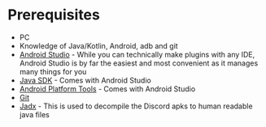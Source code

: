 # Prerequisites

- PC
- Knowledge of Java/Kotlin, Android, adb and git
- [Android Studio](https://developer.android.com/studio) - While you can technically make plugins with any IDE, Android Studio is by far the easiest and most convenient as it manages many things for you
- [Java SDK](https://jdk.java.net/16/) - Comes with Android Studio
- [Android Platform Tools](https://developer.android.com/studio/releases/platform-tools) - Comes with Android Studio
- [Git](https://git-scm.com/downloads)
- [Jadx](https://github.com/Juby210/jadx) - This is used to decompile the Discord apks to human readable java files
